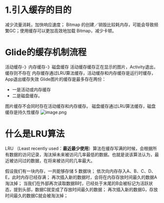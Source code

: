 # 1.引入缓存的目的
减少流量消耗，加快响应速度；
Bitmap 的创建／销毁比较耗内存，可能会导致频繁GC；使用缓存可以更加高效地加载 Bitmap，减少卡顿。
# Glide的缓存机制流程
活动缓存-》内存缓存-》磁盘缓存
活动缓存缓存正在显示的图片，Activity退出，缓存则不存在
内存缓存通过LRU算法缓存，活动缓存和内存缓存是运行时缓存，App退出缓存失效
Glide图片的缓存是最多存在两份：

- 一是活动或内存缓存
- 二是磁盘缓存。

图片缓存不会同时存在活动缓存和内存缓存。
磁盘缓存通过LRU算法缓存，磁盘缓存是持久性缓存
![image.png](http://starrylixu.oss-cn-beijing.aliyuncs.com/1b2ab6abc6038569a4a182b9ae69b994.png)

# 什么是LRU算法
LRU （Least recently used：**最近最少使用**）算法在缓存写满的时候，会根据所有数据的访问记录，淘汰掉未来被访问几率最低的数据。也就是说该算法认为，最近被访问过的数据，在将来被访问的几率最大。

假设我们有一块内存，一共能够存储 5 数据块；
依次向内存存入A、B、C、D、E，此时内存已经存满；
再次插入新的数据时，会将在内存存放时间最久的数据A淘汰掉；
当我们在外部再次读取数据B时，已经处于末尾的B会被标记为活跃状态，提到头部，数据C就变成了存放时间最久的数据；
再次插入新的数据G，存放时间最久的数据C就会被淘汰掉；

